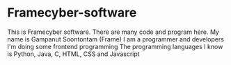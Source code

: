 # Framecyber-software
This is Framecyber software. There are many code and program here.
My name is Gampanut Soontontam (Frame)
I am a programmer and developers
I'm doing some frontend programming
The programming languages I know is Python, Java, C, HTML, CSS and Javascript


